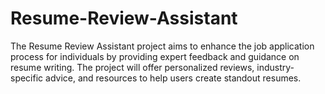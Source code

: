 # Resume-Review-Assistant
The Resume Review Assistant project aims to enhance the job application process for individuals by providing expert feedback and guidance on resume writing. The project will offer personalized reviews, industry-specific advice, and resources to help users create standout resumes.
